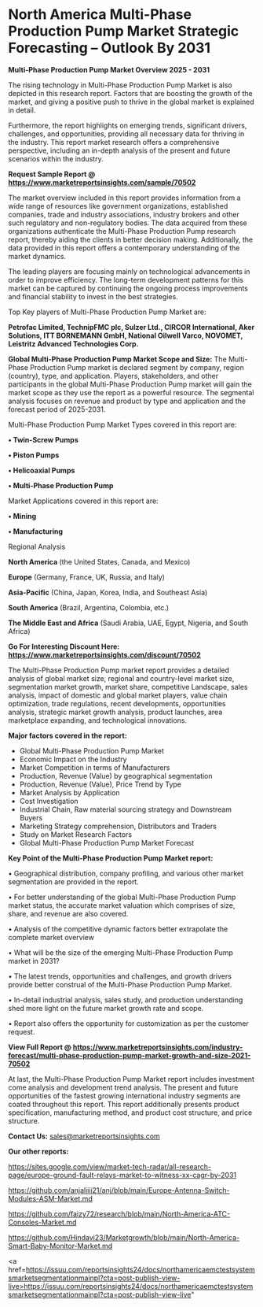 # North America Multi-Phase Production Pump Market Strategic Forecasting – Outlook By 2031

<Strong> Multi-Phase Production Pump Market Overview 2025 - 2031</strong>

The rising technology in Multi-Phase Production Pump Market is also depicted in this research report. Factors that are boosting the growth of the market, and giving a positive push to thrive in the global market is explained in detail.

Furthermore, the report highlights on emerging trends, significant drivers, challenges, and opportunities, providing all necessary data for thriving in the industry. This report market research offers a comprehensive perspective, including an in-depth analysis of the present and future scenarios within the industry.

<strong>Request Sample Report @ <a href=https://www.marketreportsinsights.com/sample/70502>https://www.marketreportsinsights.com/sample/70502</a></strong>

The market overview included in this report provides information from a wide range of resources like government organizations, established companies, trade and industry associations, industry brokers and other such regulatory and non-regulatory bodies. The data acquired from these organizations authenticate the Multi-Phase Production Pump research report, thereby aiding the clients in better decision making. Additionally, the data provided in this report offers a contemporary understanding of the market dynamics.

The leading players are focusing mainly on technological advancements in order to improve efficiency. The long-term development patterns for this market can be captured by continuing the ongoing process improvements and financial stability to invest in the best strategies.

Top Key players of Multi-Phase Production Pump Market are:

<strong>Petrofac Limited, TechnipFMC plc, Sulzer Ltd., CIRCOR International, Aker Solutions, ITT BORNEMANN GmbH, National Oilwell Varco, NOVOMET, Leistritz Advanced Technologies Corp.</strong>

<strong><b>Global Multi-Phase Production Pump Market Scope and Size:</b></strong>
The Multi-Phase Production Pump market is declared segment by company, region (country), type, and application. Players, stakeholders, and other participants in the global Multi-Phase Production Pump market will gain the market scope as they use the report as a powerful resource. The segmental analysis focuses on revenue and product by type and application and the forecast period of 2025-2031.

Multi-Phase Production Pump Market Types covered in this report are:

<strong>• Twin-Screw Pumps

• Piston Pumps

• Helicoaxial Pumps

• Multi-Phase Production Pump</strong>

Market Applications covered in this report are:

<strong>• Mining

• Manufacturing</strong> 

Regional Analysis

<strong>North America</strong> (the United States, Canada, and Mexico)

<strong>Europe</strong> (Germany, France, UK, Russia, and Italy)

<strong>Asia-Pacific</strong> (China, Japan, Korea, India, and Southeast Asia)

<strong>South America</strong> (Brazil, Argentina, Colombia, etc.)

<strong>The Middle East and Africa</strong> (Saudi Arabia, UAE, Egypt, Nigeria, and South Africa)

<strong>Go For Interesting Discount Here: <a href=https://www.marketreportsinsights.com/discount/70502>https://www.marketreportsinsights.com/discount/70502</a></strong>

The Multi-Phase Production Pump market report provides a detailed analysis of global market size, regional and country-level market size, segmentation market growth, market share, competitive Landscape, sales analysis, impact of domestic and global market players, value chain optimization, trade regulations, recent developments, opportunities analysis, strategic market growth analysis, product launches, area marketplace expanding, and technological innovations.

<strong><b>Major factors covered in the report:</b></strong>
<ul>
  <li>Global Multi-Phase Production Pump Market </li>
  <li>Economic Impact on the Industry</li>
  <li>Market Competition in terms of Manufacturers</li>
  <li>Production, Revenue (Value) by geographical segmentation</li>
  <li>Production, Revenue (Value), Price Trend by Type</li>
  <li>Market Analysis by Application</li>
  <li>Cost Investigation</li>
  <li>Industrial Chain, Raw material sourcing strategy and Downstream Buyers</li>
  <li>Marketing Strategy comprehension, Distributors and Traders</li>
  <li>Study on Market Research Factors</li>
  <li>Global Multi-Phase Production Pump Market Forecast</li>
</ul>

<strong><b>Key Point of the Multi-Phase Production Pump Market report:</b></strong>

• Geographical distribution, company profiling, and various other market segmentation are provided in the report.

• For better understanding of the global Multi-Phase Production Pump market status, the accurate market valuation which comprises of size, share, and revenue are also covered.

• Analysis of the competitive dynamic factors better extrapolate the complete market overview

• What will be the size of the emerging Multi-Phase Production Pump market in 2031?

• The latest trends, opportunities and challenges, and growth drivers provide better construal of the Multi-Phase Production Pump Market.

• In-detail industrial analysis, sales study, and production understanding shed more light on the future market growth rate and scope.

• Report also offers the opportunity for customization as per the customer request.

<strong><b>View Full Report @ <a href=https://www.marketreportsinsights.com/industry-forecast/multi-phase-production-pump-market-growth-and-size-2021-70502>https://www.marketreportsinsights.com/industry-forecast/multi-phase-production-pump-market-growth-and-size-2021-70502</a></b></strong>


At last, the Multi-Phase Production Pump Market report includes investment come analysis and development trend analysis. The present and future opportunities of the fastest growing international industry segments are coated throughout this report. This report additionally presents product specification, manufacturing method, and product cost structure, and price structure.

<strong>Contact Us:</strong>
sales@marketreportsinsights.com

<strong>Our other reports:</strong>

<a href=https://sites.google.com/view/market-tech-radar/all-research-page/europe-ground-fault-relays-market-to-witness-xx-cagr-by-2031>https://sites.google.com/view/market-tech-radar/all-research-page/europe-ground-fault-relays-market-to-witness-xx-cagr-by-2031</a>

<a href=https://github.com/anjaliiii21/anj/blob/main/Europe-Antenna-Switch-Modules-ASM-Market.md>https://github.com/anjaliiii21/anj/blob/main/Europe-Antenna-Switch-Modules-ASM-Market.md</a>

<a href=https://github.com/faizy72/research/blob/main/North-America-ATC-Consoles-Market.md>https://github.com/faizy72/research/blob/main/North-America-ATC-Consoles-Market.md</a>

<a href=https://github.com/Hindavi23/Marketgrowth/blob/main/North-America-Smart-Baby-Monitor-Market.md>https://github.com/Hindavi23/Marketgrowth/blob/main/North-America-Smart-Baby-Monitor-Market.md</a>

<a href=https://issuu.com/reportsinsights24/docs/northamericaemctestsystemsmarketsegmentationmainpl?cta=post-publish-view-live>https://issuu.com/reportsinsights24/docs/northamericaemctestsystemsmarketsegmentationmainpl?cta=post-publish-view-live</a>"
